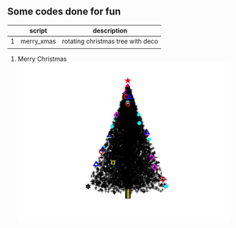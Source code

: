 ## Some codes done for fun


|   | script     | description                       |
|---|------------|-----------------------------------|
| 1 | merry_xmas | rotating christmas tree with deco |
|   |            |                                   |

1. Merry Christmas
![Christmas tree](https://github.com/doscsy12/general_coding_stuff/blob/main/xmas_tree.jpg)
